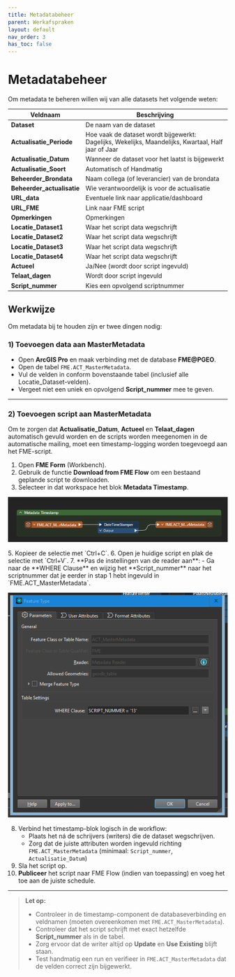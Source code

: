 ```yaml
---
title: Metadatabeheer
parent: Werkafspraken
layout: default
nav_order: 3
has_toc: false
---
```


# Metadatabeheer

Om metadata te beheren willen wij van alle datasets het volgende weten:

| Veldnaam               | Beschrijving                                                                 |
|------------------------|-------------------------------------------------------------------------------|
| **Dataset**            | De naam van de dataset                                                       |
| **Actualisatie_Periode** | Hoe vaak de dataset wordt bijgewerkt: Dagelijks, Wekelijks, Maandelijks, Kwartaal, Half jaar of Jaar |
| **Actualisatie_Datum** | Wanneer de dataset voor het laatst is bijgewerkt                             |
| **Actualisatie_Soort** | Automatisch of Handmatig                                                      |
| **Beheerder_Brondata** | Naam collega (of leverancier) van de brondata                                |
| **Beheerder_actualisatie** | Wie verantwoordelijk is voor de actualisatie                              |
| **URL_data**           | Eventuele link naar applicatie/dashboard                                     |
| **URL_FME**            | Link naar FME script                                                          |
| **Opmerkingen**        | Opmerkingen                                                                   |
| **Locatie_Dataset1**   | Waar het script data wegschrijft                                              |
| **Locatie_Dataset2**   | Waar het script data wegschrijft                                              |
| **Locatie_Dataset3**   | Waar het script data wegschrijft                                              |
| **Locatie_Dataset4**   | Waar het script data wegschrijft                                              |
| **Actueel**            | Ja/Nee (wordt door script ingevuld)                                           |
| **Telaat_dagen**       | Wordt door script ingevuld                                                    |
| **Script_nummer**      | Kies een opvolgend scriptnummer                                               |

## Werkwijze

Om metadata bij te houden zijn er twee dingen nodig:

### 1) Toevoegen data aan MasterMetadata

- Open **ArcGIS Pro** en maak verbinding met de database **FME@PGEO**.
- Open de tabel `FME.ACT_MasterMetadata`.
- Vul de velden in conform bovenstaande tabel (inclusief alle Locatie_Dataset-velden).
- Vergeet niet een uniek en opvolgend **Script_nummer** mee te geven.
---

### 2) Toevoegen script aan MasterMetadata

Om te zorgen dat **Actualisatie_Datum**, **Actueel** en **Telaat_dagen** automatisch gevuld worden en de scripts worden meegenomen in de automatische mailing, moet een timestamp-logging worden toegevoegd aan het FME-script.

1. Open **FME Form** (Workbench).
2. Gebruik de functie **Download from FME Flow** om een bestaand geplande script te downloaden.
3. Selecteer in dat workspace het blok **Metadata Timestamp**.
   <p align="center">
  <img src="assets/images/Metadata_Timestamp.png"
       alt="Selecteer het blok 'Metadata Timestamp' in FME Workspace"
       width="800">
</p>
5. Kopieer de selectie met `Ctrl+C`.
6. Open je huidige script en plak de selectie met `Ctrl+V`.
7. **Pas de instellingen van de reader aan**:
   - Ga naar de **WHERE Clause** en wijzig het **Script_nummer** naar het scriptnummer dat je eerder in stap 1 hebt ingevuld in `FME.ACT_MasterMetadata`.
<p align="center">
  <img src="assets/images/Metadata_scriptnummer.png"
       alt="WHERE Clause met aangepast Script_nummer in FME Reader"
       width="800">
</p>

8. Verbind het timestamp-blok logisch in de workflow:
   - Plaats het ná de schrijvers (writers) die de dataset wegschrijven.
   - Zorg dat de juiste attributen worden ingevuld richting `FME.ACT_MasterMetadata`
     (minimaal: `Script_nummer`, `Actualisatie_Datum`)
9. Sla het script op.
10. **Publiceer** het script naar FME Flow (indien van toepassing) en voeg het toe aan de juiste schedule.

---

> **Let op:**
> - Controleer in de timestamp-component de databaseverbinding en veldnamen (moeten overeenkomen met `FME.ACT_MasterMetadata`).
> - Controleer dat het script schrijft met exact hetzelfde **Script_nummer** als in de tabel.
> - Zorg ervoor dat de writer altijd op **Update** en **Use Existing** blijft staan.
> - Test handmatig een run en verifieer in `FME.ACT_MasterMetadata` dat de velden correct zijn bijgewerkt.
